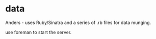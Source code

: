 data
====

Anders - uses Ruby/Sinatra and a series of .rb files for data munging.

use foreman to start the server.